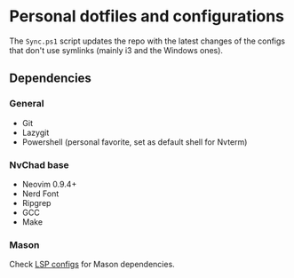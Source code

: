 # Personal dotfiles and configurations

The `Sync.ps1` script updates the repo with the latest changes of the configs that don't use symlinks (mainly i3 and the Windows ones).

## Dependencies

### General

- Git
- Lazygit
- Powershell (personal favorite, set as default shell for Nvterm)

### NvChad base

- Neovim 0.9.4+
- Nerd Font
- Ripgrep
- GCC
- Make

### Mason

Check [LSP configs](nvim/config/lspconfig.lua) for Mason dependencies.
